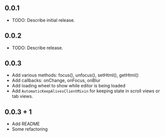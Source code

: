 ## 0.0.1

* TODO: Describe initial release.

## 0.0.2

* TODO: Describe release.

## 0.0.3

* Add various methods: focus(), unfocus(), setHtml(), getHtml()
* Add callbacks: onChange, onFocus, onBlur
* Add loading wheel to show while editor is being loaded
* Add `AutomaticKeepAlivesClientMixin` for keeping state in scroll views or tab views.

## 0.0.3 + 1

* Add README
* Some refactoring